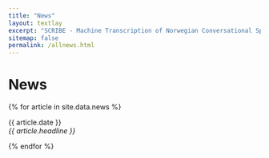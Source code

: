 ```yaml
---
title: "News"
layout: textlay
excerpt: "SCRIBE - Machine Transcription of Norwegian Conversational Speech"
sitemap: false
permalink: /allnews.html
---
```


# News

{% for article in site.data.news %}
<p>{{ article.date }} <br>
<em>{{ article.headline }}</em></p>
{% endfor %}
